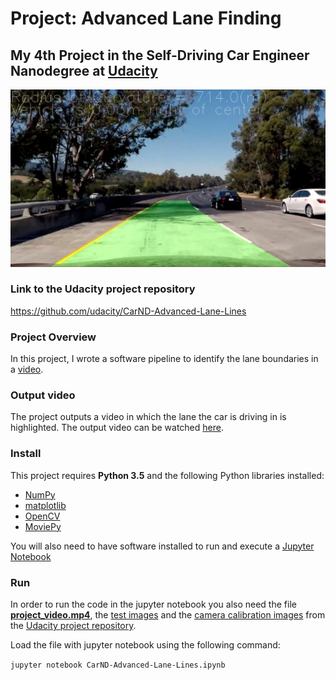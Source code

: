 # Project: Advanced Lane Finding
## My 4th Project in the Self-Driving Car Engineer Nanodegree at [Udacity](https://www.udacity.com/)

<img src="output_images/test5_07_result.png" width="900" alt="Combined Image" />

### Link to the Udacity project repository

https://github.com/udacity/CarND-Advanced-Lane-Lines

### Project Overview
In this project, I wrote a software pipeline to identify the lane boundaries in a [video](https://youtu.be/B-vfmxFLTNU).

### Output video

The project outputs a video in which the lane the car is driving in is highlighted. The output video can be watched [here](https://drive.google.com/open?id=0B0agIiDyIPj1NVl5QWVwM2hLbGM).

### Install

This project requires **Python 3.5** and the following Python libraries installed:

- [NumPy](http://www.numpy.org/)
- [matplotlib](http://matplotlib.org/)
- [OpenCV](http://opencv.org/)
- [MoviePy](http://zulko.github.io/moviepy/)

You will also need to have software installed to run and execute a [Jupyter Notebook](http://jupyter.org/)

### Run

In order to run the code in the jupyter notebook you also need the file [**project_video.mp4**](https://github.com/udacity/CarND-Advanced-Lane-Lines/blob/master/project_video.mp4), the [test images](https://github.com/udacity/CarND-Advanced-Lane-Lines/tree/master/test_images) and the [camera calibration images](https://github.com/udacity/CarND-Advanced-Lane-Lines/tree/master/camera_cal) from the [Udacity project repository](https://github.com/udacity/CarND-Advanced-Lane-Lines).

Load the file with jupyter notebook using the following command:

```jupyter notebook CarND-Advanced-Lane-Lines.ipynb```
